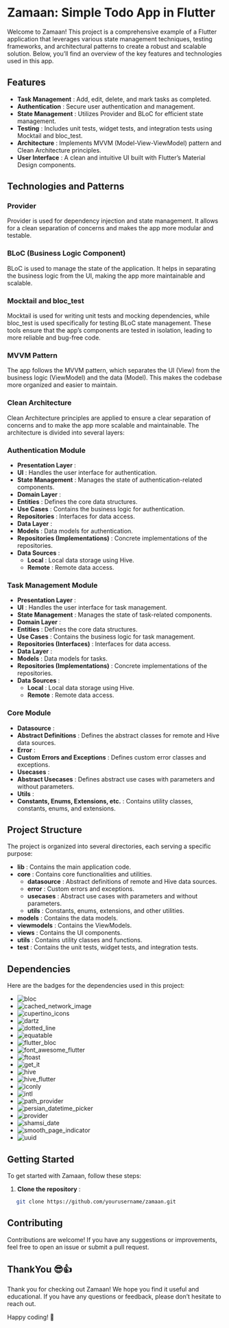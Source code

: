 # Zamaan: Simple Todo App in Flutter

Welcome to Zamaan! This project is a comprehensive example of a Flutter application that leverages various state management techniques, testing frameworks, and architectural patterns to create a robust and scalable solution. Below, you’ll find an overview of the key features and technologies used in this app.

## Features

* **Task Management** : Add, edit, delete, and mark tasks as completed.
* **Authentication** : Secure user authentication and management.
* **State Management** : Utilizes Provider and BLoC for efficient state management.
* **Testing** : Includes unit tests, widget tests, and integration tests using Mocktail and bloc_test.
* **Architecture** : Implements MVVM (Model-View-ViewModel) pattern and Clean Architecture principles.
* **User Interface** : A clean and intuitive UI built with Flutter’s Material Design components.

## Technologies and Patterns

### Provider

Provider is used for dependency injection and state management. It allows for a clean separation of concerns and makes the app more modular and testable.

### BLoC (Business Logic Component)

BLoC is used to manage the state of the application. It helps in separating the business logic from the UI, making the app more maintainable and scalable.

### Mocktail and bloc_test

Mocktail is used for writing unit tests and mocking dependencies, while bloc_test is used specifically for testing BLoC state management. These tools ensure that the app’s components are tested in isolation, leading to more reliable and bug-free code.

### MVVM Pattern

The app follows the MVVM pattern, which separates the UI (View) from the business logic (ViewModel) and the data (Model). This makes the codebase more organized and easier to maintain.

### Clean Architecture

Clean Architecture principles are applied to ensure a clear separation of concerns and to make the app more scalable and maintainable. The architecture is divided into several layers:

### Authentication Module

* **Presentation Layer** :
* **UI** : Handles the user interface for authentication.
* **State Management** : Manages the state of authentication-related components.
* **Domain Layer** :
* **Entities** : Defines the core data structures.
* **Use Cases** : Contains the business logic for authentication.
* **Repositories** : Interfaces for data access.
* **Data Layer** :
* **Models** : Data models for authentication.
* **Repositories (Implementations)** : Concrete implementations of the repositories.
* **Data Sources** :
  * **Local** : Local data storage using Hive.
  * **Remote** : Remote data access.

### Task Management Module

* **Presentation Layer** :
* **UI** : Handles the user interface for task management.
* **State Management** : Manages the state of task-related components.
* **Domain Layer** :
* **Entities** : Defines the core data structures.
* **Use Cases** : Contains the business logic for task management.
* **Repositories (Interfaces)** : Interfaces for data access.
* **Data Layer** :
* **Models** : Data models for tasks.
* **Repositories (Implementations)** : Concrete implementations of the repositories.
* **Data Sources** :
  * **Local** : Local data storage using Hive.
  * **Remote** : Remote data access.

### Core Module

* **Datasource** :
* **Abstract Definitions** : Defines the abstract classes for remote and Hive data sources.
* **Error** :
* **Custom Errors and Exceptions** : Defines custom error classes and exceptions.
* **Usecases** :
* **Abstract Usecases** : Defines abstract use cases with parameters and without parameters.
* **Utils** :
* **Constants, Enums, Extensions, etc.** : Contains utility classes, constants, enums, and extensions.

## Project Structure

The project is organized into several directories, each serving a specific purpose:

* **lib** : Contains the main application code.
* **core** : Contains core functionalities and utilities.
  * **datasource** : Abstract definitions of remote and Hive data sources.
  * **error** : Custom errors and exceptions.
  * **usecases** : Abstract use cases with parameters and without parameters.
  * **utils** : Constants, enums, extensions, and other utilities.
* **models** : Contains the data models.
* **viewmodels** : Contains the ViewModels.
* **views** : Contains the UI components.
* **utils** : Contains utility classes and functions.
* **test** : Contains the unit tests, widget tests, and integration tests.

## Dependencies

Here are the badges for the dependencies used in this project:

- ![bloc](https://img.shields.io/pub/v/bloc)
- ![cached_network_image](https://img.shields.io/pub/v/cached_network_image)
- ![cupertino_icons](https://img.shields.io/pub/v/cupertino_icons)
- ![dartz](https://img.shields.io/pub/v/dartz)
- ![dotted_line](https://img.shields.io/pub/v/dotted_line)
- ![equatable](https://img.shields.io/pub/v/equatable)
- ![flutter_bloc](https://img.shields.io/pub/v/flutter_bloc)
- ![font_awesome_flutter](https://img.shields.io/pub/v/font_awesome_flutter)
- ![ftoast](https://img.shields.io/pub/v/ftoast)
- ![get_it](https://img.shields.io/pub/v/get_it)
- ![hive](https://img.shields.io/pub/v/hive)
- ![hive_flutter](https://img.shields.io/pub/v/hive_flutter)
- ![iconly](https://img.shields.io/pub/v/iconly)
- ![intl](https://img.shields.io/pub/v/intl)
- ![path_provider](https://img.shields.io/pub/v/path_provider)
- ![persian_datetime_picker](https://img.shields.io/pub/v/persian_datetime_picker)
- ![provider](https://img.shields.io/pub/v/provider)
- ![shamsi_date](https://img.shields.io/pub/v/shamsi_date)
- ![smooth_page_indicator](https://img.shields.io/pub/v/smooth_page_indicator)
- ![uuid](https://img.shields.io/pub/v/uuid)

## Getting Started

To get started with Zamaan, follow these steps:

1. **Clone the repository** :

```bash
   git clone https://github.com/yourusername/zamaan.git
```

## Contributing

Contributions are welcome! If you have any suggestions or improvements, feel free to open an issue or submit a pull request.

## ThankYou 😎👍

Thank you for checking out Zamaan! We hope you find it useful and educational. If you have any questions or feedback, please don’t hesitate to reach out.

Happy coding! 🚀
